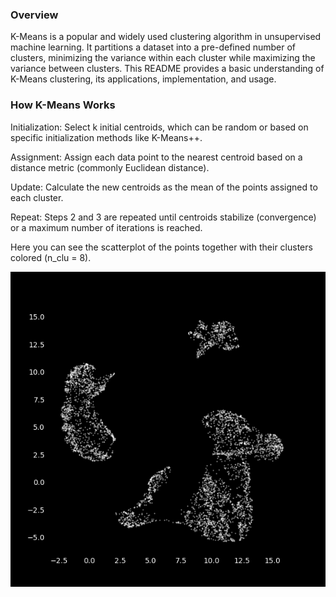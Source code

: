 ### Overview
K-Means is a popular and widely used clustering algorithm in unsupervised machine learning. It partitions a dataset into a pre-defined number of clusters, minimizing the variance within each cluster while maximizing the variance between clusters. This README provides a basic understanding of K-Means clustering, its applications, implementation, and usage.

### How K-Means Works
Initialization:
Select k initial centroids, which can be random or based on specific initialization methods like K-Means++.

Assignment:
Assign each data point to the nearest centroid based on a distance metric (commonly Euclidean distance).

Update:
Calculate the new centroids as the mean of the points assigned to each cluster.

Repeat:
Steps 2 and 3 are repeated until centroids stabilize (convergence) or a maximum number of iterations is reached.

Here you can see the scatterplot of the points together with their clusters colored (n_clu = 8). 

![figure_1](Figure_1.png)

